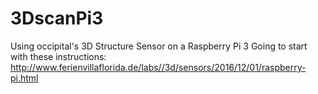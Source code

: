 # 3DscanPi3
Using occipital's 3D Structure Sensor on a Raspberry Pi 3
Going to start with these instructions: http://www.ferienvillaflorida.de/labs//3d/sensors/2016/12/01/raspberry-pi.html
